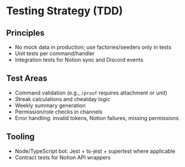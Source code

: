 # Testing Strategy (TDD)

## Principles
- No mock data in production; use factories/seeders only in tests
- Unit tests per command/handler
- Integration tests for Notion sync and Discord events

## Test Areas
- Command validation (e.g., `/proof` requires attachment or unit)
- Streak calculations and cheatday logic
- Weekly summary generation
- Permission/role checks in channels
- Error handling: invalid tokens, Notion failures, missing permissions

## Tooling
- Node/TypeScript bot: Jest + ts-jest + supertest where applicable
- Contract tests for Notion API wrappers

